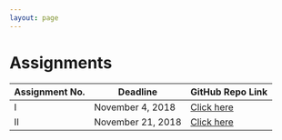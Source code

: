 ```yaml
---
layout: page
---
```


# Assignments

<table>
    <thead>
        <th> Assignment No. </th>
        <th> Deadline </th>
        <th> GitHub Repo Link </th>
    </thead>
    <tbody>
        <tr>
            <td> I </td>
            <td> November 4, 2018 </td>
            <td> <a href="http://github.com/dwit013/assignment_1" target="_blank"> Click here </a> </td>
        </tr>
        <tr>
            <td> II </td>
            <td> November 21, 2018 </td>
            <td> <a href="http://github.com/dwit013/assignment_II" target="_blank"> Click here </a> </td>
        </tr>
    </tbody>
</table>